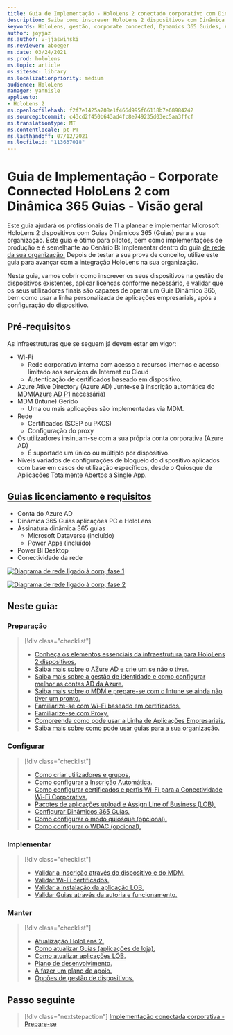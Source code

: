 ```yaml
---
title: Guia de Implementação - HoloLens 2 conectado corporativo com Dinâmica 365 Guias - Visão geral
description: Saiba como inscrever HoloLens 2 dispositivos com Dinâmica 365 Guides sobre uma rede conectada corporativa.
keywords: HoloLens, gestão, corporate connected, Dynamics 365 Guides, AAD, Azure AD, MDM, Mobile Device Management
author: joyjaz
ms.author: v-jjaswinski
ms.reviewer: aboeger
ms.date: 03/24/2021
ms.prod: hololens
ms.topic: article
ms.sitesec: library
ms.localizationpriority: medium
audience: HoloLens
manager: yannisle
appliesto:
- HoloLens 2
ms.openlocfilehash: f2f7e1425a208e1f466d995f66118b7e68984242
ms.sourcegitcommit: c43cd2f450b643ad4fc8e749235d03ec5aa3ffcf
ms.translationtype: MT
ms.contentlocale: pt-PT
ms.lasthandoff: 07/12/2021
ms.locfileid: "113637018"
---
```

# <a name="deployment-guide---corporate-connected-hololens-2-with-dynamics-365-guides---overview"></a>Guia de Implementação - Corporate Connected HoloLens 2 com Dinâmica 365 Guias - Visão geral

Este guia ajudará os profissionais de TI a planear e implementar Microsoft HoloLens 2 dispositivos com Guias Dinâmicos 365 (Guias) para a sua organização. Este guia é ótimo para pilotos, bem como implementações de produção e é semelhante ao Cenário B: Implementar dentro do guia [de rede da sua organização.](/hololens/common-scenarios#scenario-b-deploy-inside-your-organizations-network) Depois de testar a sua prova de conceito, utilize este guia para avançar com a integração HoloLens na sua organização.

Neste guia, vamos cobrir como inscrever os seus dispositivos na gestão de dispositivos existentes, aplicar licenças conforme necessário, e validar que os seus utilizadores finais são capazes de operar um Guia Dinâmico 365, bem como usar a linha personalizada de aplicações empresariais, após a configuração do dispositivo. 

## <a name="prerequisites"></a>Pré-requisitos

As infraestruturas que se seguem já devem estar em vigor:
- Wi-Fi
    - Rede corporativa interna com acesso a recursos internos e acesso limitado aos serviços da Internet ou Cloud
    - Autenticação de certificados baseado em dispositivo.
- Azure Ative Directory (Azure AD) Junte-se à inscrição automática do MDM[(Azure AD P1](/azure/active-directory/fundamentals/active-directory-whatis) necessária)
- MDM (Intune) Gerido
    - Uma ou mais aplicações são implementadas via MDM.
- Rede 
    - Certificados (SCEP ou PKCS)
    - Configuração do proxy
- Os utilizadores insinuam-se com a sua própria conta corporativa (Azure AD)
    - É suportado um único ou múltiplo por dispositivo.
- Níveis variados de configurações de bloqueio do dispositivo aplicados com base em casos de utilização específicos, desde o Quiosque de Aplicações Totalmente Abertos a Single App.

## <a name="guides-licensing-and-requirements"></a>[Guias licenciamento e requisitos](/dynamics365/mixed-reality/guides/requirements#licensing-and-product-requirements)

- Conta do Azure AD
- Dinâmica 365 Guias aplicações PC e HoloLens
- Assinatura dinâmica 365 guias
    - Microsoft Dataverse (incluído)
    - Power Apps (incluído)
- Power BI Desktop
- Conectividade da rede

[![Diagrama de rede ligado à corp, fase 1 ](./images/deployment-guides-revised-scenario-b-01-1.png)](./images/deployment-guides-revised-scenario-b-01-1.png#lightbox)

[![Diagrama de rede ligado à corp, fase 2 ](./images/deployment-guides-revised-scenario-b-02-1.png)](./images/deployment-guides-revised-scenario-b-02-1.png#lightbox)

## <a name="in-this-guide-you-will"></a>Neste guia:
### <a name="prepare"></a>Preparação
> [!div class="checklist"]
>- [Conheça os elementos essenciais da infraestrutura para HoloLens 2 dispositivos.](hololens2-corp-connected-prepare.md#infrastructure-essentials)
>- [Saiba mais sobre o AZure AD e crie um se não o tiver.](hololens2-corp-connected-prepare.md#azure-active-directory)
>- [Saiba mais sobre a gestão de identidade e como configurar melhor as contas AD da Azure.](hololens2-corp-connected-prepare.md#identity-management)
>- [Saiba mais sobre o MDM e prepare-se com o Intune se ainda não tiver um pronto.](hololens2-corp-connected-prepare.md#mobile-device-management)
>- [Familiarize-se com Wi-Fi baseado em certificados.](hololens2-corp-connected-prepare.md#certificates)
>- [Familiarize-se com Proxy.](hololens2-corp-connected-prepare.md#proxy)
>- [Compreenda como pode usar a Linha de Aplicações Empresariais.](hololens2-corp-connected-prepare.md#line-of-business-apps)
>- [Saiba mais sobre como pode usar guias para a sua organização.](hololens2-corp-connected-prepare.md#guides-playbook)
### <a name="configure"></a>Configurar
> [!div class="checklist"]
>- [Como criar utilizadores e grupos.](hololens2-corp-connected-configure.md#azure-users-and-groups)
>- [Como configurar a Inscrição Automática.](hololens2-corp-connected-configure.md#auto-enrollment-on-hololens-2)
>- [Como configurar certificados e perfis Wi-Fi para a Conectividade Wi-Fi Corporativa.](hololens2-corp-connected-configure.md#corporate-wi-fi-connectivity)
>- [Pacotes de aplicações upload e Assign Line of Business (LOB).](hololens2-corp-connected-configure.md#app-deployment)
>- [Configurar Dinâmicos 365 Guias.](hololens2-corp-connected-configure.md#setup-guides-application-licenses-dataverse-and-authoring)
>- [Como configurar o modo quiosque (opcional).](hololens2-corp-connected-configure.md#optional-kiosk-mode)
>- [Como configurar o WDAC (opcional).](hololens2-corp-connected-configure.md#optional-wdac)
### <a name="deploy"></a>Implementar
> [!div class="checklist"]
>-  [Validar a inscrição através do dispositivo e do MDM.](hololens2-corp-connected-deploy.md#enrollment-validation)
>-  [Validar Wi-Fi certificados.](hololens2-corp-connected-deploy.md#wi-fi-certificate-validation)
>-  [Validar a instalação da aplicação LOB.](hololens2-corp-connected-deploy.md#validate-lob-app-install)
>-  [Validar Guias através da autoria e funcionamento.](hololens2-corp-connected-deploy.md#validate-dynamics-365-guides)
### <a name="maintain"></a>Manter
> [!div class="checklist"]
>- [Atualização HoloLens 2.](hololens2-corp-connected-maintain.md#update-hololens)
>- [Como atualizar Guias (aplicações de loja).](hololens2-corp-connected-maintain.md#how-to-update-dynamics-365-guides-and-other-store-apps)
>- [Como atualizar aplicações LOB.](hololens2-corp-connected-maintain.md#how-to-update-lob-apps) 
>- [Plano de desenvolvimento.](hololens2-corp-connected-maintain.md#development-plan) 
>- [A fazer um plano de apoio.](hololens2-corp-connected-maintain.md#support-plan)
>- [Opções de gestão de dispositivos.](hololens2-corp-connected-maintain.md#device-management)

## <a name="next-step"></a>Passo seguinte 
> [!div class="nextstepaction"]
> [Implementação conectada corporativa - Prepare-se](hololens2-corp-connected-prepare.md)
